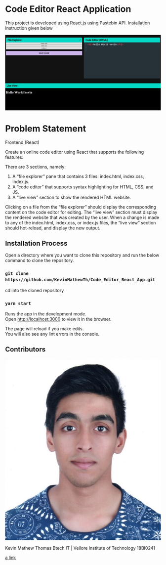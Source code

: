 # Code Editor React Application

This project is developed using React.js using Pastebin API.
Installation Instruction given below

![alt text](https://github.com/KevinMathewTh/Code_Editor_React_App/blob/master/docs/preview.JPG?raw=true)

# Problem Statement

Frontend (React)

Create an online code editor using React that supports the following features:

There are 3 sections, namely:

1. A “file explorer” pane that contains 3 files: index.html, index.css, index.js.
2. A “code editor” that supports syntax highlighting for HTML, CSS, and JS.
3. A “live view” section to show the rendered HTML website.

Clicking on a file from the “file explorer” should display the corresponding content on the code editor for editing.
The “live view” section must display the rendered website that was created by the user. When a change is made to any of the index.html, index.css, or index.js files, the “live view” section should hot-reload, and display the new output.

## Installation Process

Open a directory where you want to clone this repository and run the below command to clone the repository.

### `git clone https://github.com/KevinMathewTh/Code_Editor_React_App.git`

cd into the cloned repository

### `yarn start`

Runs the app in the development mode.\
Open [http://localhost:3000](http://localhost:3000) to view it in the browser.

The page will reload if you make edits.\
You will also see any lint errors in the console.

## Contributors

![alt text](https://github.com/KevinMathewTh/Code_Editor_React_App/blob/master/docs/kevin_mathew_thomas.JPG?raw=true)

Kevin Mathew Thomas
Btech IT | Vellore Institute of Technology
18BI0241

[a link](https://github.com/user/repo/blob/master/docs/resume.pdf)
